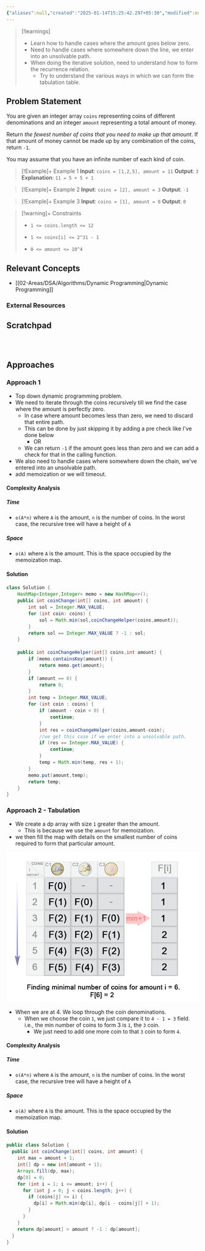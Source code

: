 ```yaml
---
{"aliases":null,"created":"2025-01-14T15:25:42.297+05:30","modified":null,"completed":true,"redo":false,"Perfect":false,"publish":true,"Description":null,"leetcode-index":322,"link":"https://leetcode.com/problems/coin-change","difficulty":"Medium","tags":["leetcode/array","leetcode/dynamic-programming","leetcode/breadth-first-search","programming/practice"],"date created":"2025-01-14T15:25","date modified":"2025-01-14T17:30","PassFrontmatter":true,"updated":"2025-01-14T17:30:10.496+05:30"}
---
```



> [!learnings]
> - Learn how to handle cases where the amount goes below zero.
> - Need to handle cases where somewhere down the line, we enter into an unsolvable path.
> - When doing the iterative solution, need to understand how to form the recurrence relation.
> 	- Try to understand the various ways in which we can form the tabulation table.
## Problem Statement

You are given an integer array `coins` representing coins of different denominations and an integer `amount` representing a total amount of money.

Return *the fewest number of coins that you need to make up that amount*. If that amount of money cannot be made up by any combination of the coins, return `-1`.

You may assume that you have an infinite number of each kind of coin.

 

>[!Example]+ Example 1
>**Input**: `coins = [1,2,5], amount = 11`
>**Output**: `3`
>**Explanation**: `11 = 5 + 5 + 1
>`

>[!Example]+ Example 2
>**Input**: `coins = [2], amount = 3`
>**Output**: `-1
`

>[!Example]+ Example 3
>**Input**: `coins = [1], amount = 0`
>**Output**: `0
`

>[!warning]+ Constraints
>- `1 <= coins.length <= 12`
>
>- `1 <= coins[i] <= 2^31 - 1`
>
>- `0 <= amount <= 10^4`

## Relevant Concepts
- [[02-Areas/DSA/Algorithms/Dynamic Programming\|Dynamic Programming]]

### External Resources

## Scratchpad
```



```
## Approaches
### Approach 1
- Top down dynamic programming problem.
- We need to iterate through the coins recursively till we find the case where the amount is perfectly zero.
	- In case where amount becomes less than zero, we need to discard that entire path.
	- This can be done by just skipping it by adding a pre check like I've done below
		- OR
	- We can return `-1` if the amount goes less than zero and we can add a check for that in the calling function.
- We also need to handle cases where somewhere down the chain, we've entered into an unsolvable path.
- add memoization or we will timeout.
#### Complexity Analysis
##### Time
- `o(A*n)` where `A` is the amount, `n` is the number of coins. In the worst case, the recursive tree will have a height of `A`
##### Space
- `o(A)` where `A` is the amount. This is the space occupied by the memoization map.
#### Solution
```Java
class Solution {
    HashMap<Integer,Integer> memo = new HashMap<>();
    public int coinChange(int[] coins, int amount) {
        int sol = Integer.MAX_VALUE;
        for (int coin: coins) {
            sol = Math.min(sol,coinChangeHelper(coins,amount));
        }
        return sol == Integer.MAX_VALUE ? -1 : sol;
    }

    public int coinChangeHelper(int[] coins,int amount) {
        if (memo.containsKey(amount)) {
            return memo.get(amount);
        }
        if (amount == 0) {
            return 0;
        }
        int temp = Integer.MAX_VALUE;
        for (int coin : coins) {
            if (amount - coin < 0) {
                continue;
            }
            int res = coinChangeHelper(coins,amount-coin);
            //we get this case if we enter into a unsolvable path.
            if (res == Integer.MAX_VALUE) {
                continue;
            }
            temp = Math.min(temp, res + 1);
        }
        memo.put(amount,temp);
        return temp;
    }
}
```


### Approach 2 - Tabulation
- We create a dp array with size `1` greater than the amount.
	- This is because we use the `amount` for memoization.
- we then fill the map with details on the smallest number of coins required to form that particular amount.

![Pasted image 20250103093254.png](../../../../02-Areas/DSA/Leetcode/Medium/attachments/Pasted%20image%2020250103093254.png)

- When we are at 4. We loop through the coin denominations.
	- When we choose the coin `1`, we just compare it to `4 - 1 = 3` field. i.e., the min number of coins to form 3 is `1`, the `3` coin.
		- We just need to add one more coin to that `3` coin to form `4`.
#### Complexity Analysis
##### Time
- `o(A*n)` where `A` is the amount, `n` is the number of coins. In the worst case, the recursive tree will have a height of `A`
##### Space
- `o(A)` where `A` is the amount. This is the space occupied by the memoization map.
#### Solution
```java
public class Solution {
  public int coinChange(int[] coins, int amount) {
    int max = amount + 1;
    int[] dp = new int[amount + 1];
    Arrays.fill(dp, max);
    dp[0] = 0;
    for (int i = 1; i <= amount; i++) {
      for (int j = 0; j < coins.length; j++) {
        if (coins[j] <= i) {
          dp[i] = Math.min(dp[i], dp[i - coins[j]] + 1);
        }
      }
    }
    return dp[amount] > amount ? -1 : dp[amount];
  }
}

```

